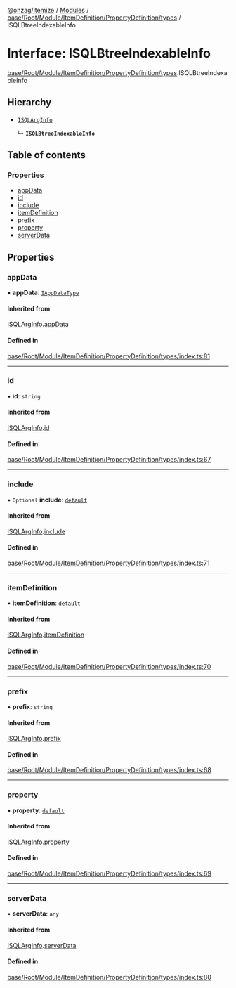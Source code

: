 [@onzag/itemize](../README.md) / [Modules](../modules.md) / [base/Root/Module/ItemDefinition/PropertyDefinition/types](../modules/base_Root_Module_ItemDefinition_PropertyDefinition_types.md) / ISQLBtreeIndexableInfo

# Interface: ISQLBtreeIndexableInfo

[base/Root/Module/ItemDefinition/PropertyDefinition/types](../modules/base_Root_Module_ItemDefinition_PropertyDefinition_types.md).ISQLBtreeIndexableInfo

## Hierarchy

- [`ISQLArgInfo`](base_Root_Module_ItemDefinition_PropertyDefinition_types.ISQLArgInfo.md)

  ↳ **`ISQLBtreeIndexableInfo`**

## Table of contents

### Properties

- [appData](base_Root_Module_ItemDefinition_PropertyDefinition_types.ISQLBtreeIndexableInfo.md#appdata)
- [id](base_Root_Module_ItemDefinition_PropertyDefinition_types.ISQLBtreeIndexableInfo.md#id)
- [include](base_Root_Module_ItemDefinition_PropertyDefinition_types.ISQLBtreeIndexableInfo.md#include)
- [itemDefinition](base_Root_Module_ItemDefinition_PropertyDefinition_types.ISQLBtreeIndexableInfo.md#itemdefinition)
- [prefix](base_Root_Module_ItemDefinition_PropertyDefinition_types.ISQLBtreeIndexableInfo.md#prefix)
- [property](base_Root_Module_ItemDefinition_PropertyDefinition_types.ISQLBtreeIndexableInfo.md#property)
- [serverData](base_Root_Module_ItemDefinition_PropertyDefinition_types.ISQLBtreeIndexableInfo.md#serverdata)

## Properties

### appData

• **appData**: [`IAppDataType`](server.IAppDataType.md)

#### Inherited from

[ISQLArgInfo](base_Root_Module_ItemDefinition_PropertyDefinition_types.ISQLArgInfo.md).[appData](base_Root_Module_ItemDefinition_PropertyDefinition_types.ISQLArgInfo.md#appdata)

#### Defined in

[base/Root/Module/ItemDefinition/PropertyDefinition/types/index.ts:81](https://github.com/onzag/itemize/blob/f2db74a5/base/Root/Module/ItemDefinition/PropertyDefinition/types/index.ts#L81)

___

### id

• **id**: `string`

#### Inherited from

[ISQLArgInfo](base_Root_Module_ItemDefinition_PropertyDefinition_types.ISQLArgInfo.md).[id](base_Root_Module_ItemDefinition_PropertyDefinition_types.ISQLArgInfo.md#id)

#### Defined in

[base/Root/Module/ItemDefinition/PropertyDefinition/types/index.ts:67](https://github.com/onzag/itemize/blob/f2db74a5/base/Root/Module/ItemDefinition/PropertyDefinition/types/index.ts#L67)

___

### include

• `Optional` **include**: [`default`](../classes/base_Root_Module_ItemDefinition_Include.default.md)

#### Inherited from

[ISQLArgInfo](base_Root_Module_ItemDefinition_PropertyDefinition_types.ISQLArgInfo.md).[include](base_Root_Module_ItemDefinition_PropertyDefinition_types.ISQLArgInfo.md#include)

#### Defined in

[base/Root/Module/ItemDefinition/PropertyDefinition/types/index.ts:71](https://github.com/onzag/itemize/blob/f2db74a5/base/Root/Module/ItemDefinition/PropertyDefinition/types/index.ts#L71)

___

### itemDefinition

• **itemDefinition**: [`default`](../classes/base_Root_Module_ItemDefinition.default.md)

#### Inherited from

[ISQLArgInfo](base_Root_Module_ItemDefinition_PropertyDefinition_types.ISQLArgInfo.md).[itemDefinition](base_Root_Module_ItemDefinition_PropertyDefinition_types.ISQLArgInfo.md#itemdefinition)

#### Defined in

[base/Root/Module/ItemDefinition/PropertyDefinition/types/index.ts:70](https://github.com/onzag/itemize/blob/f2db74a5/base/Root/Module/ItemDefinition/PropertyDefinition/types/index.ts#L70)

___

### prefix

• **prefix**: `string`

#### Inherited from

[ISQLArgInfo](base_Root_Module_ItemDefinition_PropertyDefinition_types.ISQLArgInfo.md).[prefix](base_Root_Module_ItemDefinition_PropertyDefinition_types.ISQLArgInfo.md#prefix)

#### Defined in

[base/Root/Module/ItemDefinition/PropertyDefinition/types/index.ts:68](https://github.com/onzag/itemize/blob/f2db74a5/base/Root/Module/ItemDefinition/PropertyDefinition/types/index.ts#L68)

___

### property

• **property**: [`default`](../classes/base_Root_Module_ItemDefinition_PropertyDefinition.default.md)

#### Inherited from

[ISQLArgInfo](base_Root_Module_ItemDefinition_PropertyDefinition_types.ISQLArgInfo.md).[property](base_Root_Module_ItemDefinition_PropertyDefinition_types.ISQLArgInfo.md#property)

#### Defined in

[base/Root/Module/ItemDefinition/PropertyDefinition/types/index.ts:69](https://github.com/onzag/itemize/blob/f2db74a5/base/Root/Module/ItemDefinition/PropertyDefinition/types/index.ts#L69)

___

### serverData

• **serverData**: `any`

#### Inherited from

[ISQLArgInfo](base_Root_Module_ItemDefinition_PropertyDefinition_types.ISQLArgInfo.md).[serverData](base_Root_Module_ItemDefinition_PropertyDefinition_types.ISQLArgInfo.md#serverdata)

#### Defined in

[base/Root/Module/ItemDefinition/PropertyDefinition/types/index.ts:80](https://github.com/onzag/itemize/blob/f2db74a5/base/Root/Module/ItemDefinition/PropertyDefinition/types/index.ts#L80)
